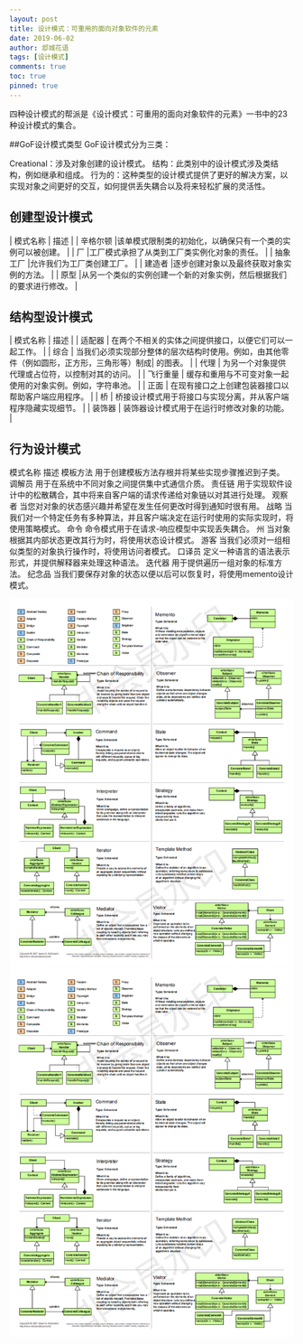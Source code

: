 ```yaml
---
layout: post
title: 设计模式：可重用的面向对象软件的元素
date: 2019-06-02
author: 邶城花语
tags: [设计模式]
comments: true
toc: true
pinned: true
---
```

四种设计模式的帮派是《设计模式：可重用的面向对象软件的元素》一书中的23种设计模式的集合。

##GoF设计模式类型
GoF设计模式分为三类：

Creational：涉及对象创建的设计模式。
结构：此类别中的设计模式涉及类结构，例如继承和组成。
行为的：这种类型的设计模式提供了更好的解决方案，以实现对象之间更好的交互，如何提供丢失耦合以及将来轻松扩展的灵活性。

## 创建型设计模式

|   模式名称    |   描述    |
|   辛格尔顿    |该单模式限制类的初始化，以确保只有一个类的实例可以被创建。 |
|   厂  |工厂模式承担了从类到工厂类实例化对象的责任。   |
|   抽象工厂    |允许我们为工厂类创建工厂。 |
|   建造者  |逐步创建对象以及最终获取对象实例的方法。   |
|   原型    |从另一个类似的实例创建一个新的对象实例，然后根据我们的要求进行修改。   |

## 结构型设计模式

|   模式名称    |   描述    |
|   适配器	|   在两个不相关的实体之间提供接口，以便它们可以一起工作。  |
|   综合	|   当我们必须实现部分整体的层次结构时使用。例如，由其他零件（例如圆形，正方形，三角形等）制成| 的图表。    |
|   代理    |   为另一个对象提供代理或占位符，以控制对其的访问。    |
|   飞行重量    |   缓存和重用与不可变对象一起使用的对象实例。例如，字符串池。  |
|   正面	|   在现有接口之上创建包装器接口以帮助客户端应用程序。  |
|   桥	|   桥接设计模式用于将接口与实现分离，并从客户端程序隐藏实现细节。  |
|   装饰器	|   装饰器设计模式用于在运行时修改对象的功能。  |

## 行为设计模式

模式名称	描述
模板方法	用于创建模板方法存根并将某些实现步骤推迟到子类。
调解员	用于在系统中不同对象之间提供集中式通信介质。
责任链	用于实现软件设计中的松散耦合，其中将来自客户端的请求传递给对象链以对其进行处理。
观察者	当您对对象的状态感兴趣并希望在发生任何更改时得到通知时很有用。
战略	当我们对一个特定任务有多种算法，并且客户端决定在运行时使用的实际实现时，将使用策略模式。
命令	命令模式用于在请求-响应模型中实现丢失耦合。
州	当对象根据其内部状态更改其行为时，将使用状态设计模式。
游客	当我们必须对一组相似类型的对象执行操作时，将使用访问者模式。
口译员	定义一种语言的语法表示形式，并提供解释器来处理这种语法。
迭代器	用于提供遍历一组对象的标准方法。
纪念品	当我们要保存对象的状态以便以后可以恢复时，将使用memento设计模式。

![img](/images/designpatterns0.png)
![img](/images/designpatterns0.png)